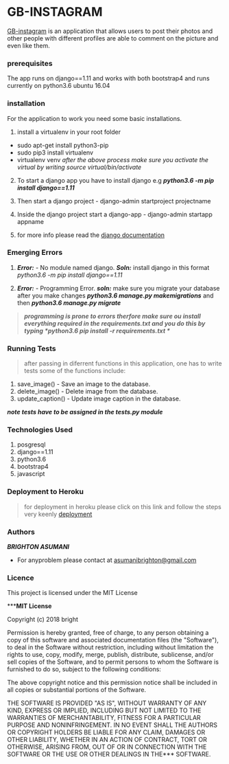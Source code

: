 # __GB-INSTAGRAM__
[GB-instagram](www.gbinstagram.herokuapp.com)
 is an application that allows users to post their photos and other people with different profiles are able to comment on the picture and even like them.

### __prerequisites__
The app runs on django==1.11 and works with both bootstrap4
and runs currently on python3.6 ubuntu 16.04

### __installation__
For the application to work you need some basic installations.
1. install a virtualenv in your root folder
  * sudo apt-get install python3-pip
  * sudo pip3 install virtualenv
  * virtualenv venv
  *after the above process make sure you activate the virtual by writing source virtual/bin/activate*

2. To start a django app you have to install django e.g ***python3.6 -m pip install django==1.11***

3. Then start a django project  -  django-admin startproject projectname
4. Inside the django project start a django-app -  django-admin startapp appname
5. for more info please read the [django documentation](https://docs.djangoproject.com/en/2.1/releases/1.11/)

### __Emerging Errors__
1. ***Error:*** - No module named django. ***Soln:*** install django in this format *python3.6 -m pip install django==1.11*

2. ***Error:***  - Programming Error. ***soln:*** make sure you migrate your database after you make changes ***python3.6 manage.py makemigrations*** and then ***python3.6 manage.py migrate***

> ***__programming is prone to errors therfore make sure ou install everything required in the requirements.txt and you do this by typing *python3.6 pip install -r requirements.txt *__***
### __Running Tests__
> after passing in diferrent functions in this application, one has to write tests
> some of the functions include:

1. save_image() - Save an image to the database.
2. delete_image() - Delete image from the database.
3. update_caption() - Update image caption in the database.

***note tests have to be assigned in the tests.py module***

### __Technologies Used__
1. posgresql
2. django==1.11
3. python3.6
4. bootstrap4
5. javascript


### __Deployment to Heroku__
> for deployment in heroku please click on this link and follow the steps very keenly [deployment](https://www.codementor.io/jamesezechukwu/how-to-deploy-django-app-on-heroku-dtsee04d4)


### __Authors__
***BRIGHTON ASUMANI***
* For anyproblem please contact at asumanibrighton@gmail.com

### __Licence__
This project is licensed under the MIT License

***__MIT License__

Copyright (c) 2018 bright

Permission is hereby granted, free of charge, to any person obtaining a copy
of this software and associated documentation files (the "Software"), to deal
in the Software without restriction, including without limitation the rights
to use, copy, modify, merge, publish, distribute, sublicense, and/or sell
copies of the Software, and to permit persons to whom the Software is
furnished to do so, subject to the following conditions:

The above copyright notice and this permission notice shall be included in all
copies or substantial portions of the Software.

THE SOFTWARE IS PROVIDED "AS IS", WITHOUT WARRANTY OF ANY KIND, EXPRESS OR
IMPLIED, INCLUDING BUT NOT LIMITED TO THE WARRANTIES OF MERCHANTABILITY,
FITNESS FOR A PARTICULAR PURPOSE AND NONINFRINGEMENT. IN NO EVENT SHALL THE
AUTHORS OR COPYRIGHT HOLDERS BE LIABLE FOR ANY CLAIM, DAMAGES OR OTHER
LIABILITY, WHETHER IN AN ACTION OF CONTRACT, TORT OR OTHERWISE, ARISING FROM,
OUT OF OR IN CONNECTION WITH THE SOFTWARE OR THE USE OR OTHER DEALINGS IN THE***
SOFTWARE.
